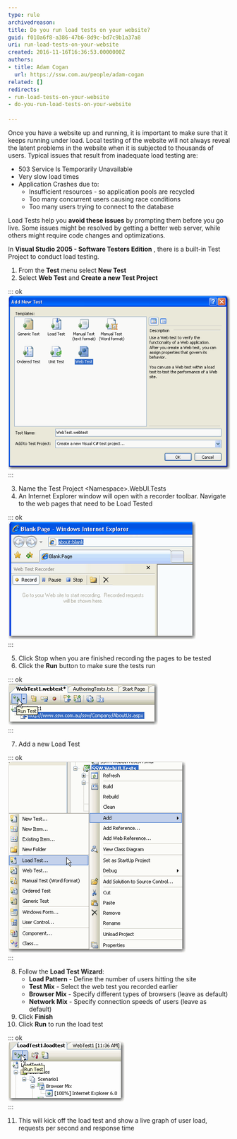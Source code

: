 ```yaml
---
type: rule
archivedreason: 
title: Do you run load tests on your website?
guid: f010a6f8-a386-47b6-8d9c-bd7c9b1a37a8
uri: run-load-tests-on-your-website
created: 2016-11-16T16:36:53.0000000Z
authors:
- title: Adam Cogan
  url: https://ssw.com.au/people/adam-cogan
related: []
redirects:
- run-load-tests-on-your-website
- do-you-run-load-tests-on-your-website

---
```


Once you have a website up and running, it is important to make sure that it keeps running under load. Local testing of the website will not always reveal the latent problems in the website when it is subjected to thousands of users. Typical issues that result from inadequate load testing are:

* 503 Service Is Temporarily Unavailable
* Very slow load times
* Application Crashes due to:
    * Insufficient resources - so application pools are recycled
    * Too many concurrent users causing race conditions
    * Too many users trying to connect to the database


<!--endintro-->

Load Tests help you  **avoid these issues** by prompting them before you go live. Some issues might be resolved by getting a better web server, while others might require code changes and optimizations.

In  **Visual Studio 2005 - Software Testers Edition** , there is a built-in Test Project to conduct load testing.

1. From the  **Test** menu select  **New Test**
2. Select  **Web Test** and  **Create a new Test Project** 


::: ok  
![](../../assets/add_new_test.gif)  
:::

3. Name the Test Project &lt;Namespace&gt;.WebUI.Tests
4. An Internet Explorer window will open with a recorder toolbar. Navigate to the web pages that need to be Load Tested


::: ok  
![](../../assets/record_website.gif)  
:::

5. Click Stop when you are finished recording the pages to be tested
6. Click the  **Run** button to make sure the tests run


::: ok  
![](../../assets/run_webtest.gif)  
:::

7. Add a new Load Test


::: ok  
![](../../assets/add_load_test.gif)  
:::

8. Follow the  **Load Test Wizard**:
    * **Load Pattern** - Define the number of users hitting the site
    * **Test Mix** - Select the web test you recorded earlier
    * **Browser Mix** - Specify different types of browsers (leave as default)
    * **Network Mix** - Specify connection speeds of users (leave as default)
9. Click  **Finish**
10. Click  **Run** to run the load test


::: ok  
![](../../assets/run_load_test.gif)  
:::

11. This will kick off the load test and show a live graph of user load, requests per second and response time
